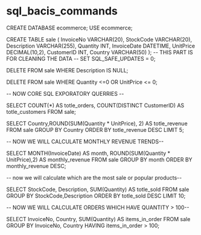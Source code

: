 # sql_bacis_commands
CREATE DATABASE ecommerce;
USE ecommerce;

CREATE TABLE sale (
  InvoiceNo    VARCHAR(20),
  StockCode    VARCHAR(20),
  Description  VARCHAR(255),
  Quantity     INT,
  InvoiceDate  DATETIME,
  UnitPrice    DECIMAL(10,2),
  CustomerID   INT,
  Country      VARCHAR(50)
);
-- THIS PART IS FOR CLEANING THE DATA --
SET SQL_SAFE_UPDATES = 0;

DELETE FROM sale
WHERE Description IS NULL;

DELETE FROM sale 
WHERE Quantity <=0 OR UnitPrice <= 0;

--  NOW CORE SQL EXPORATORY QUERRIES --

SELECT COUNT(*) AS totle_orders,
COUNT(DISTINCT CustomerID) AS totle_customers
FROM sale;

SELECT Country,ROUND(SUM(Quantity * UnitPrice), 2) AS totle_revenue
FROM sale
GROUP BY Country
ORDER BY totle_revenue DESC
LIMIT 5;

-- NOW WE WILL CALCULATE MONTHLY REVENUE TRENDS--

SELECT MONTH(InvoiceDate) AS month,
ROUND(SUM(Quantity * UnitPrice),2) AS monthly_revenue
FROM sale
GROUP BY month
ORDER BY monthly_revenue DESC;

-- now we will calculate which are the most sale or popular products--

SELECT StockCode,
Description,
SUM(Quantity) AS totle_sold
FROM sale
GROUP BY StockCode,Description
ORDER BY totle_sold DESC
LIMIT 10;

-- NOW WE WILL CALCULATE ORDERS WHICH HAVE QUANTITY > 100--

SELECT InvoiceNo,
Country,
SUM(Quantity) AS items_in_order
FROM sale
GROUP BY InvoiceNo, Country
HAVING items_in_order > 100;








